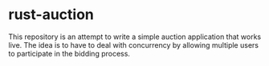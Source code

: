 # rust-auction

This repository is an attempt to write a simple auction application that works live. The idea is to have to deal with concurrency by allowing multiple users to participate in the bidding process.